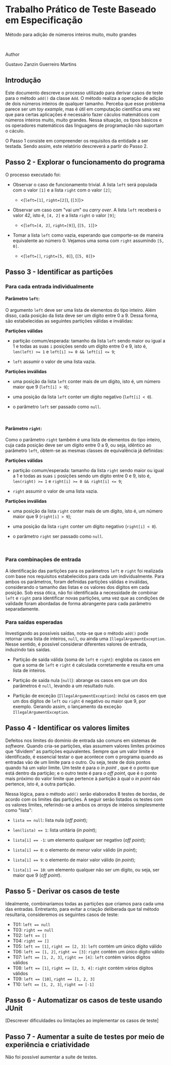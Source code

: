 # Trabalho Prático de Teste Baseado em Especificação

Método para adição de números inteiros muito, muito grandes

<br>

Author

Gustavo Zanzin Guerreiro Martins


## Introdução

Este documento descreve o processo utilizado para derivar casos de teste para o método `add()` da classe `Add`. O método realiza a operação de adição de dois números inteiros de qualquer tamanho. Perceba que esse problema parece ser um _toy example_, mas é útil em computação científica uma vez que para certas aplicações é necessário fazer cáculos matemáticos com números inteiros muito, muito grandes. Nessa situação, os tipos básicos e os operadores matemáticos das linguagens de programação não suportam o cáculo.

O Passo 1 consiste em compreender os requisitos da entidade a ser testada. Sendo assim, este relatório descreverá a partir do Passo 2.


## Passo 2 - Explorar o funcionamento do programa

O processo executado foi:

- Observar o caso de funcionamento trivial. A lista `left` será populada com o valor `[1]` e a lista `right` com o valor `[2]`;
    - <(`left=[1]`, `right=[2]`), (`[3]`)>

- Observar um caso com "vai um" ou _carry over_. A lista `left` receberá o valor 42, isto é, `[4, 2]` e a lista `right` o valor `[9]`;
    - <(`left=[4, 2]`, `right=[9]`), (`[5, 1]`)>

- Tomar a lista `left` como vazia, esperando que comporte-se de maneira equivalente ao número 0. Vejamos uma soma com `right` assumindo `[5, 0]`.
    - <(`left=[]`, `right=[5, 0]`), (`[5, 0]`)>


## Passo 3 - Identificar as partições

### Para cada entrada individualmente

#### Parâmetro `left`:

O argumento `left` deve ser uma lista de elementos do tipo inteiro. Além disso, cada posição da lista deve ser um dígito entre 0 a 9. Dessa forma, são estabelecidas as seguintes partições válidas e inválidas:

**Partições válidas**

- partição comum/esperada: tamanho da lista `left` sendo maior ou igual a 1 e todas as suas `i` posições sendo um dígito entre 0 e 9, isto é, `len(left) >= 1` e `left[i] >= 0 && left[i] <= 9`;

- `left` assumir o valor de uma lista vazia.

**Partições inválidas**

- uma posição da lista `left` conter mais de um dígito, isto é, um número maior que 9 (`left[i] > 9`);

- uma posição da lista `left` conter um dígito negativo (`left[i] < 0`).

- o parâmetro `left` ser passado como `null`.

<br>

#### Parâmetro `right`:

Como o parâmetro `right` também é uma lista de elementos do tipo inteiro, cuja cada posição deve ser um dígito entre 0 a 9, ou seja, idêntico ao parâmetro `left`, obtem-se as mesmas classes de equivalência já definidas:

**Partições válidas**

- partição comum/esperada: tamanho da lista `right` sendo maior ou igual a 1 e todas as suas `i` posições sendo um dígito entre 0 e 9, isto é, `len(right) >= 1` e `right[i] >= 0 && right[i] <= 9`;

- `right` assumir o valor de uma lista vazia.

**Partições inválidas**

- uma posição da lista `right` conter mais de um dígito, isto é, um número maior que 9 (`right[i] > 9`);

- uma posição da lista `right` conter um dígito negativo (`right[i] < 0`).

- o parâmetro `right` ser passado como `null`.

<br>


### Para combinações de entrada

A identificação das partições para os parâmetros `left` e `right` foi realizada com base nos requisitos estabelecidos para cada um individualmente. Para ambos os parâmetros, foram definidas partições válidas e inválidas, considerando o tamanho das listas e os valores dos dígitos em cada posição. Sob essa ótica, não foi identificada a necessidade de combinar `left` e `right` para identificar novas partições, uma vez que as condições de validade foram abordadas de forma abrangente para cada parâmetro separadamente.


### Para saídas esperadas

Investigando as possíveis saídas, nota-se que o método `add()` pode retornar uma lista de inteiros, `null`, ou ainda uma `IllegalArgumentException`. Nesse sentido, é possível considerar diferentes valores de entrada, induzindo tais saídas.

- Partição de saída válida (soma de `left` e `right`): engloba os casos em que a soma de `left` e `right` é calculada corretamente e resulta em uma lista de inteiros.

- Partição de saída nula (`null`): abrange os casos em que um dos parâmetros é `null`, levando a um resultado nulo.

- Partição de exceção (`IllegalArgumentException`): inclui os casos em que um dos dígitos de `left` ou `right` é negativo ou maior que 9, por exemplo. Gerando assim, o lançamento da exceção `IllegalArgumentException`.


## Passo 4 - Identificar os valores limites

Defeitos nos limites do domínio de entrada são comuns em sistemas de _software_. Quando cria-se partições, elas assumem valores limites próximos que “dividem” as partições equivalentes. Sempre que um valor limite é identificado, é essencial testar o que acontece com o programa quando as entradas vão de um limite para o outro. Ou seja, teste de dois pontos quando há um valor limite. Um teste é para o _in point_ , que é o ponto que está dentro da partição; e o outro teste é para o _off point_, que é o ponto mais próximo do valor limite que pertence à partição à qual o _in point_ não pertence, isto é, a outra partição.

Nessa lógica, para o método `add()` serão elaborados 8 testes de bordas, de acordo com os limites das partições. A seguir serão listados os testes com os valores limites, referindo-se a ambos os _arrays_ de inteiros simplesmente como "lista":

- `lista == null`: lista nula (_off point_);
- `len(lista) == 1`: lista unitária (_in point_);

- `lista[i] == -1`: um elemento qualquer ser negativo (_off point_);
- `lista[i] == 0`: o elemento de menor valor válido (_in point_);

- `lista[i] == 9`: o elemento de maior valor válido (_in point_);
- `lista[i] == 10`: um elemento qualquer não ser um dígito, ou seja, ser maior que 9 (_off point_).


## Passo 5 - Derivar os casos de teste

Idealmente, combinaríamos todas as partições que criamos para cada uma das entradas. Entretanto, para evitar a criação deliberada que tal método resultaria, consideremos os seguintes casos de teste:

- T01: `left == null`
- T03: `right == null`
- T02: `left == []`
- T04: `right == []`
- T05: `left == [1]`, `right == [2, 3]`: `left` contém um único dígito válido
- T06: `left == [1, 2]`, `right == [3]`: `right` contém um único dígito válido
- T07: `left == [1, 2, 3]`, `right == [4]`: `left` contém vários dígitos válidos
- T08: `left == [1]`, `right == [2, 3, 4]`: `right` contém vários dígitos válidos
- T09: `left == [10]`, `right == [1, 2, 3]`
- T10: `left == [1, 2, 3]`, `right == [-1]`


## Passo 6 - Automatizar os casos de teste usando JUnit
[Descrever dificuldades ou limitações ao implementar os casos de teste]

## Passo 7 - Aumentar a suíte de testes por meio de experiência e criatividade

Não foi possível aumentar a suíte de testes.